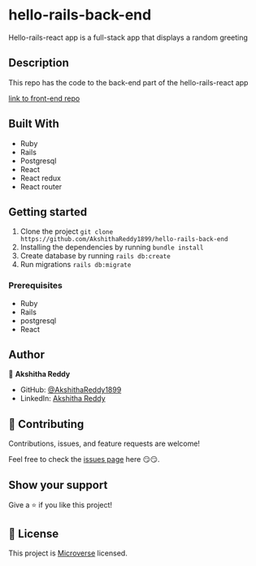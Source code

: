 # hello-rails-back-end

Hello-rails-react app is a full-stack app that displays a random greeting

## Description
This repo has the code to the back-end part of the hello-rails-react app

[link to front-end repo](https://github.com/AkshithaReddy1899/hello-react-front-end)

## Built With

- Ruby
- Rails
- Postgresql
- React
- React redux
- React router

## Getting started

1. Clone the project `git clone https://github.com/AkshithaReddy1899/hello-rails-back-end`
2. Installing the dependencies by running `bundle install`
3. Create database by running `rails db:create`
4. Run migrations `rails db:migrate`

### Prerequisites

- Ruby
- Rails
- postgresql
- React

## Author

👤 **Akshitha Reddy**

- GitHub: [@AkshithaReddy1899](https://github.com/AkshithaReddy1899)
- LinkedIn: [Akshitha Reddy](https://www.linkedin.com/in/akshitha-reddy-716944198/)

## 🤝 Contributing

Contributions, issues, and feature requests are welcome!

Feel free to check the [issues page](https://github.com/AkshithaReddy1899/hello-worl/issues) here 😏😏.

## Show your support

Give a ⭐️ if you like this project!

## 📝 License

This project is [Microverse](https://www.microverse.org/) licensed.
